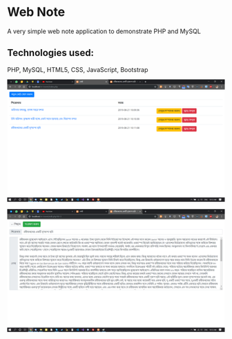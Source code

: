 # Web Note
A very simple web note application to demonstrate PHP and MySQL

## Technologies used:
PHP, MySQL, HTML5, CSS, JavaScript, Bootstrap

![Preview index page](https://github.com/zunayedhassan/web-note/raw/master/preview_000.png)

![Preview edit page](https://raw.githubusercontent.com/zunayedhassan/web-note/master/preview_001.png)
